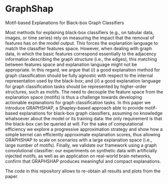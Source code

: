 # GraphShap
Motif-based Explanations for Black-box Graph Classifiers

Most methods for explaining black-box classifiers (e.g., on tabular data, images, or time series) rely on measuring the impact that the removal of features has on the model output. This forces the explanation language to match the classifier features space. However, when dealing with graph data, in which the basic features correspond essentially to the adjacency information describing the graph structure (i.e., the edges), this matching between features space and explanation language might not be appropriate. In this regard, we argue that (𝑖) a good explanation method for graph classification should be fully agnostic with respect to the internal representation used by the black-box; and (𝑖𝑖) a good explanation language for graph classification tasks should be represented by higher-order structures, such as motifs. The need to decouple the feature space from the explanation space (motifs) is thus a challenge towards developing actionable explanations for graph classification tasks.
In this paper we introduce GRAPHSHAP, a Shapley-based approach able to provide motif-based explanations for black-box graph classifiers, assuming no knowledge whatsoever about the model or its training data: the only requirement is that the black-box can be queried at will. For the sake of computational efficiency we explore a progressive approximation strategy and show how a simple kernel can efficiently approximate explanation scores, thus allowing GRAPHSHAP to scale on scenarios with a large explanation space (i.e., large number of motifs). Finally, we validate our framework using a graph convolutional classifier: our experiments on synthetic data with artificially injected motifs, as well as an application on real-world brain networks, confirm that GRAPHSHAP produces meaningful and compact explanations.


The code in this repository allows to re-obtain all results and plots from the paper.
